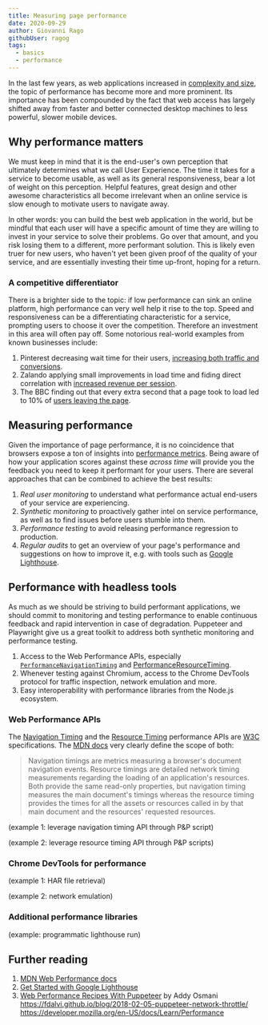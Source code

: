 ```yaml
---
title: Measuring page performance
date: 2020-09-29
author: Giovanni Rago
githubUser: ragog
tags: 
  - basics
  - performance
---
```


In the last few years, as web applications increased in [complexity and size](https://httparchive.org/reports/page-weight), the topic of performance has become more and more prominent. Its importance has been compounded by the fact that web access has largely shifted away from faster and better connected desktop machines to less powerful, slower mobile devices.

## Why performance matters

We must keep in mind that it is the end-user's own perception that ultimately determines what we call User Experience. The time it takes for a service to become usable, as well as its general responsiveness, bear a lot of weight on this perception. Helpful features, great design and other awesome characteristics all become irrelevant when an online service is slow enough to motivate users to navigate away. 

In other words: you can build the best web application in the world, but be mindful that each user will have a specific amount of time they are willing to invest in your service to solve their problems. Go over that amount, and you risk losing them to a different, more performant solution. This is likely even truer for new users, who haven't yet been given proof of the quality of your service, and are essentially investing their time up-front, hoping for a return.

### A competitive differentiator

There is a brighter side to the topic: if low performance can sink an online platform, high performance can very well help it rise to the top. Speed and responsiveness can be a differentiating characteristic for a service, prompting users to choose it over the competition. Therefore an investment in this area will often pay off. Some notorious real-world examples from known businesses include:

1. Pinterest decreasing wait time for their users, [increasing both traffic and conversions](https://medium.com/@Pinterest_Engineering/driving-user-growth-with-performance-improvements-cfc50dafadd7).
2. Zalando applying small improvements in load time and fiding direct correlation with [increased revenue per session](https://engineering.zalando.com/posts/2018/06/loading-time-matters.html).
3. The BBC finding out that every extra second that a page took to load led to 10% of [users leaving the page](https://www.creativebloq.com/features/how-the-bbc-builds-websites-that-scale).

## Measuring performance

Given the importance of page performance, it is no coincidence that browsers expose a ton of insights into [performance metrics](https://web.dev/metrics/). Being aware of how your application scores against these _across time_ will provide you the feedback you need to keep it performant for your users. There are several approaches that can be combined to achieve the best results:

1. _Real user monitoring_ to understand what performance actual end-users of your service are experiencing.
2. _Synthetic monitoring_ to proactively gather intel on service performance, as well as to find issues before users stumble into them.
3. _Performance testing_ to avoid releasing performance regression to production.
4. _Regular audits_ to get an overview of your page's performance and suggestions on how to improve it, e.g. with tools such as [Google Lighthouse](https://developers.google.com/web/tools/lighthouse).

## Performance with headless tools

As much as we should be striving to build performant applications, we should commit to monitoring and testing performance to enable continuous feedback and rapid intervention in case of degradation. Puppeteer and Playwright give us a great toolkit to address both synthetic monitoring and performance testing.

1. Access to the Web Performance APIs, especially [`PerformanceNavigationTiming`](https://developer.mozilla.org/en-US/docs/Web/API/PerformanceNavigationTiming) and [PerformanceResourceTiming](https://developer.mozilla.org/en-US/docs/Web/API/PerformanceResourceTiming).
2. Whenever testing against Chromium, access to the Chrome DevTools protocol for traffic inspection, network emulation and more.
3. Easy interoperability with performance libraries from the Node.js ecosystem.

### Web Performance APIs

The [Navigation Timing](https://www.w3.org/TR/navigation-timing/) and the [Resource Timing](https://www.w3.org/TR/resource-timing-1/) performance APIs are [W3C](https://www.w3.org/) specifications. The [MDN docs](https://developer.mozilla.org/en-US/docs/Web/Performance/Navigation_and_resource_timings) very clearly define the scope of both:

> Navigation timings are metrics measuring a browser's document navigation events. Resource timings are detailed network timing measurements regarding the loading of an application's resources. Both provide the same read-only properties, but navigation timing measures the main document's timings whereas the resource timing provides the times for all the assets or resources called in by that main document and the resources' requested resources.

(example 1: leverage navigation timing API through P&P script)

(example 2: leverage resource timing API through P&P scripts)

### Chrome DevTools for performance

(example 1: HAR file retrieval)

(example 2: network emulation)

### Additional performance libraries

(example: programmatic lighthouse run)

## Further reading
1. [MDN Web Performance docs](https://developer.mozilla.org/en-US/docs/Web/Performance)
2. [Get Started with Google Lighthouse](https://developers.google.com/web/tools/lighthouse#get-started)
3. [Web Performance Recipes With Puppeteer](https://addyosmani.com/blog/puppeteer-recipes/) by Addy Osmani
https://fdalvi.github.io/blog/2018-02-05-puppeteer-network-throttle/
https://developer.mozilla.org/en-US/docs/Learn/Performance